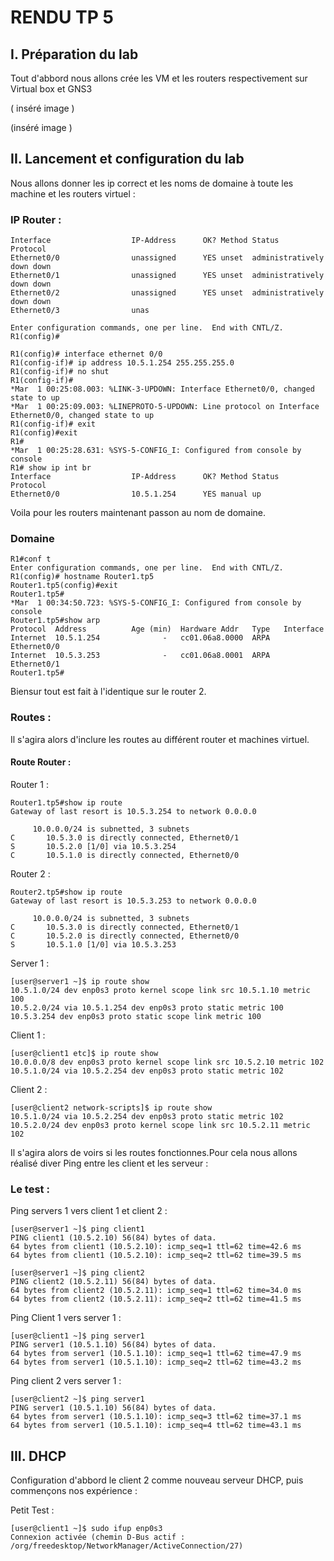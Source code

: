 # RENDU TP 5 #

## I. Préparation du lab 
Tout d'abbord nous allons crée les VM et les routers respectivement sur Virtual box et GNS3

( inséré image )

(inséré image )

## II. Lancement et configuration du lab

Nous allons donner les ip correct et les noms de domaine à toute les machine et les routers virtuel :

### IP Router  :
``` R1# show ip interface brief
Interface                  IP-Address      OK? Method Status                Protocol
Ethernet0/0                unassigned      YES unset  administratively down down
Ethernet0/1                unassigned      YES unset  administratively down down
Ethernet0/2                unassigned      YES unset  administratively down down
Ethernet0/3                unas   
```
```R1# conf t
Enter configuration commands, one per line.  End with CNTL/Z.
R1(config)#
```
``` 
R1(config)# interface ethernet 0/0
R1(config-if)# ip address 10.5.1.254 255.255.255.0
R1(config-if)# no shut
R1(config-if)#
*Mar  1 00:25:08.003: %LINK-3-UPDOWN: Interface Ethernet0/0, changed state to up
*Mar  1 00:25:09.003: %LINEPROTO-5-UPDOWN: Line protocol on Interface Ethernet0/0, changed state to up
R1(config-if)# exit
R1(config)#exit
R1#
*Mar  1 00:25:28.631: %SYS-5-CONFIG_I: Configured from console by console
R1# show ip int br
Interface                  IP-Address      OK? Method Status                Protocol
Ethernet0/0                10.5.1.254      YES manual up 
```

Voila pour les routers maintenant passon au nom de domaine.

### Domaine 

```
R1#conf t
Enter configuration commands, one per line.  End with CNTL/Z.
R1(config)# hostname Router1.tp5
Router1.tp5(config)#exit
Router1.tp5#
*Mar  1 00:34:50.723: %SYS-5-CONFIG_I: Configured from console by console
Router1.tp5#show arp
Protocol  Address          Age (min)  Hardware Addr   Type   Interface
Internet  10.5.1.254              -   cc01.06a8.0000  ARPA   Ethernet0/0
Internet  10.5.3.253              -   cc01.06a8.0001  ARPA   Ethernet0/1
Router1.tp5#
```
Biensur tout est fait à l'identique sur le router 2.

### Routes : 

Il s'agira alors d'inclure les routes au différent router et machines virtuel.

#### Route Router :

Router 1 :

```
Router1.tp5#show ip route
Gateway of last resort is 10.5.3.254 to network 0.0.0.0

     10.0.0.0/24 is subnetted, 3 subnets
C       10.5.3.0 is directly connected, Ethernet0/1
S       10.5.2.0 [1/0] via 10.5.3.254
C       10.5.1.0 is directly connected, Ethernet0/0

```

Router 2 : 
```
Router2.tp5#show ip route
Gateway of last resort is 10.5.3.253 to network 0.0.0.0

     10.0.0.0/24 is subnetted, 3 subnets
C       10.5.3.0 is directly connected, Ethernet0/1
C       10.5.2.0 is directly connected, Ethernet0/0
S       10.5.1.0 [1/0] via 10.5.3.253
```

Server 1 : 
```
[user@server1 ~]$ ip route show
10.5.1.0/24 dev enp0s3 proto kernel scope link src 10.5.1.10 metric 100
10.5.2.0/24 via 10.5.1.254 dev enp0s3 proto static metric 100
10.5.3.254 dev enp0s3 proto static scope link metric 100
```

Client 1 :

```
[user@client1 etc]$ ip route show
10.0.0.0/8 dev enp0s3 proto kernel scope link src 10.5.2.10 metric 102
10.5.1.0/24 via 10.5.2.254 dev enp0s3 proto static metric 102
```

Client 2 :

```
[user@client2 network-scripts]$ ip route show
10.5.1.0/24 via 10.5.2.254 dev enp0s3 proto static metric 102
10.5.2.0/24 dev enp0s3 proto kernel scope link src 10.5.2.11 metric 102

```
Il s'agira alors de voirs si les routes fonctionnes.Pour cela nous allons réalisé diver Ping entre les client et les serveur :

### Le test : 
Ping servers 1 vers  client 1 et  client 2 : 
```
[user@server1 ~]$ ping client1
PING client1 (10.5.2.10) 56(84) bytes of data.
64 bytes from client1 (10.5.2.10): icmp_seq=1 ttl=62 time=42.6 ms
64 bytes from client1 (10.5.2.10): icmp_seq=2 ttl=62 time=39.5 ms
```
```
[user@server1 ~]$ ping client2
PING client2 (10.5.2.11) 56(84) bytes of data.
64 bytes from client2 (10.5.2.11): icmp_seq=1 ttl=62 time=34.0 ms
64 bytes from client2 (10.5.2.11): icmp_seq=2 ttl=62 time=41.5 ms
```
Ping  Client 1 vers server 1 :

```
[user@client1 ~]$ ping server1
PING server1 (10.5.1.10) 56(84) bytes of data.
64 bytes from server1 (10.5.1.10): icmp_seq=1 ttl=62 time=47.9 ms
64 bytes from server1 (10.5.1.10): icmp_seq=2 ttl=62 time=43.2 ms 

```

Ping client 2 vers server 1  :

```
[user@client2 ~]$ ping server1
PING server1 (10.5.1.10) 56(84) bytes of data.
64 bytes from server1 (10.5.1.10): icmp_seq=3 ttl=62 time=37.1 ms
64 bytes from server1 (10.5.1.10): icmp_seq=4 ttl=62 time=43.1 ms
```

## III. DHCP

Configuration d'abbord le client 2 comme nouveau serveur DHCP, puis commençons nos expérience :

Petit Test : 
```
[user@client1 ~]$ sudo ifup enp0s3
Connexion activée (chemin D-Bus actif : /org/freedesktop/NetworkManager/ActiveConnection/27)
```
